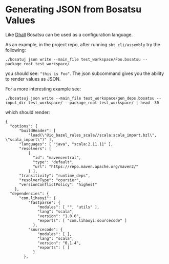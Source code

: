 # Generating JSON from Bosatsu Values

Like [Dhall](https://dhall-lang.org/) Bosatsu can be used as a configuration language.

As an example, in the project repo, after running `sbt cli/assembly` try the following:
```
./bosatuj json write --main_file test_workspace/Foo.bosatsu --package_root test_workspace/
```
you should see: `"this is Foo"`. The json subcommand gives you the ability to render
values as JSON.

For a more interesting example see:

```
./bosatsuj json write --main_file test_workspace/gen_deps.bosatsu --input_dir test_workspace/ --package_root test_workspace/ | head -30
```
which should render:
```
{
  "options": {
      "buildHeader": [
          "load(\"@io_bazel_rules_scala//scala:scala_import.bzl\", \"scala_import\")" ],
      "languages": [ "java", "scala:2.11.11" ],
      "resolvers": [
          {
            "id": "mavencentral",
            "type": "default",
            "url": "https://repo.maven.apache.org/maven2/"
          } ],
      "transitivity": "runtime_deps",
      "resolverType": "coursier",
      "versionConflictPolicy": "highest"
    },
  "dependencies": {
      "com.lihaoyi": {
          "fastparse": {
              "modules": [ "", "utils" ],
              "lang": "scala",
              "version": "1.0.0",
              "exports": [ "com.lihaoyi:sourcecode" ]
            },
          "sourcecode": {
              "modules": [ ],
              "lang": "scala",
              "version": "0.1.4",
              "exports": [ ]
            }
        },
```

